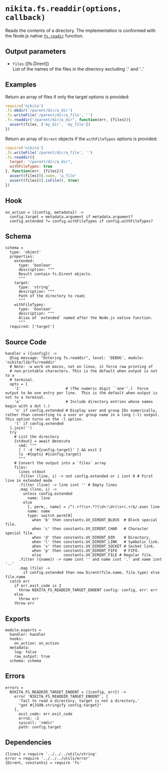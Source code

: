 
# `nikita.fs.readdir(options, callback)`

Reads the contents of a directory. The implementation is conformed with the
Node.js native
[`fs.readir`](https://nodejs.org/api/fs.html#fs_fs_readdir_path_options_callback)
function.
  
## Output parameters

* `files` ([fs.Dirent])   
  List of the names of the files in the directory excluding '.' and '..'

## Examples

Return an array of files if only the target options is provided:

```js
require('nikita')
.fs.mkdir('/parent/dir/a_dir')
.fs.writeFile('/parent/dir/a_file', '')
.fs.readdir("/parent/dir/a_dir", function(err, {files}){
  assert(files, ['my_dir', 'my_file'])
})
```

Return an array of `Dirent` objects if the `withFileTypes` options is provided:

```js
require('nikita')
.fs.writeFile('/parent/dir/a_file', '')
.fs.readdir({
  target: "/parent/dir/a_dir",
  withFileTypes: true
}, function(err, {files}){
  assert(files[0].name, 'a_file'
  assert(files[0].isFile(), true)
})
```

## Hook

    on_action = ({config, metadata}) ->
      config.target = metadata.argument if metadata.argument?
      config.extended ?= config.withFileTypes if config.withFileTypes?

## Schema

    schema =
      type: 'object'
      properties:
        extended:
          type: 'boolean'
          description: """
          Result contain fs.Dirent objects.
          """
        target:
          type: 'string'
          description: """
          Path of the directory to read;
          """
        withFileTypes:
          type: 'boolean'
          description: """
          Alias of `extended` named after the Node.js native function.
          """
      required: ['target']

## Source Code

    handler = ({config}) ->
      @log message: "Entering fs.readdir", level: 'DEBUG', module: 'nikita/lib/fs/readdir'
      # Note: -w work on macos, not on linux, it force raw printing of
      # non-printable characters. This is the default when output is not to a
      # terminal.
      opts = [
        '1'                    # (The numeric digit ``one''.)  Force output to be one entry per line.  This is the default when output is not to a terminal.
        'a'                    # Include directory entries whose names begin with a dot (.)
        'n' if config.extended # Display user and group IDs numerically, rather than converting to a user or group name in a long (-l) output.  This option turns on the -l option.
        'l' if config.extended
      ].join('')
      try
        # List the directory
        {stdout} = await @execute
          cmd: """
          [ ! -d '#{config.target}' ] && exit 2
          ls -#{opts} #{config.target}
          """
        # Convert the output into a `files` array
        files: 
          lines stdout
          .filter (line, i) -> not config.extended or i isnt 0 # First line in extended mode
          .filter (line) -> line isnt '' # Empty lines
          .map (line, i) ->
            unless config.extended
              name: line
            else
              [, perm,, name] = /^(.+?)\s+.*?(\d+:\d+)\s+(.+)$/.exec line
              name: name
              type: switch perm[0]
                when 'b' then constants.UV_DIRENT_BLOCK  # Block special file.
                when 'c' then constants.UV_DIRENT_CHAR   # Character special file.
                when 'd' then constants.UV_DIRENT_DIR    # Directory.
                when 'l' then constants.UV_DIRENT_LINK   # Symbolic link.
                when 's' then constants.UV_DIRENT_SOCKET # Socket link.
                when 'p' then constants.UV_DIRENT_FIFO   # FIFO.
                else          constants.UV_DIRENT_FILE # Regular file.
          .filter ({name}) -> name isnt '' and name isnt '.' and name isnt '..'
          .map (file) ->
            if config.extended then new Dirent(file.name, file.type) else file.name
      catch err
        if err.exit_code is 2
          throw NIKITA_FS_READDIR_TARGET_ENOENT config: config, err: err
        else
          throw err
        throw err

## Exports

    module.exports =
      handler: handler
      hooks:
        on_action: on_action
      metadata:
        log: false
        raw_output: true
      schema: schema

## Errors

    errors =
      NIKITA_FS_READDIR_TARGET_ENOENT = ({config, err}) ->
        error 'NIKITA_FS_READDIR_TARGET_ENOENT', [
          'fail to read a directory, target is not a directory,'
          "got #{JSON.stringify config.target}"
        ],
          exit_code: err.exit_code
          errno: -2
          syscall: 'rmdir'
          path: config.target
        

## Dependencies

    {lines} = require '../../../utils/string'
    error = require '../../../utils/error'
    {Dirent, constants} = require 'fs'
        
